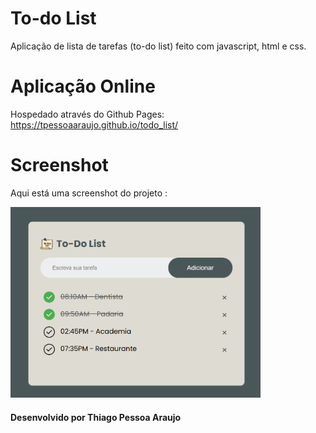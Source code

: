 # To-do List
Aplicação de lista de tarefas (to-do list) feito com javascript, html e css.

# Aplicação Online
Hospedado através do Github Pages: https://tpessoaaraujo.github.io/todo_list/

# Screenshot
Aqui está uma screenshot do projeto :

<img src="https://github.com/tpessoaaraujo/todo_list/blob/main/images/project.png" alt="Imagem do projeto" style="width:400px"/>

#### Desenvolvido por Thiago Pessoa Araujo
